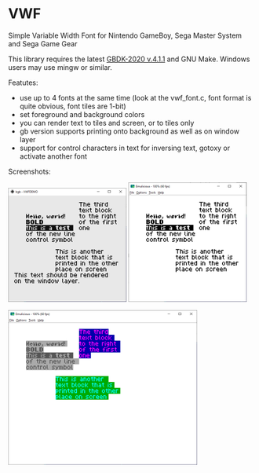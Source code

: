 # VWF
Simple Variable Width Font for Nintendo GameBoy, Sega Master System and Sega Game Gear

This library requires the latest [GBDK-2020 v.4.1.1](https://github.com/gbdk-2020/gbdk-2020/releases/latest/) and GNU Make. Windows users may use mingw or similar.

Featutes:
 - use up to 4 fonts at the same time (look at the vwf_font.c, font format is quite obvious, font tiles are 1-bit)
 - set foreground and background colors
 - you can render text to tiles and screen, or to tiles only
 - gb version supports printing onto background as well as on window layer
 - support for control characters in text for inversing text, gotoxy or activate another font

Screenshots:

![GameBoy](/gb.png) ![GameGear](/gg.png)

![MasterSystem](/sms.png)
